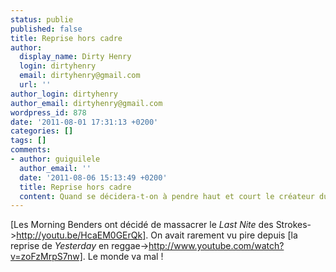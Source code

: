 ```yaml
---
status: publie
published: false
title: Reprise hors cadre
author:
  display_name: Dirty Henry
  login: dirtyhenry
  email: dirtyhenry@gmail.com
  url: ''
author_login: dirtyhenry
author_email: dirtyhenry@gmail.com
wordpress_id: 878
date: '2011-08-01 17:31:13 +0200'
categories: []
tags: []
comments:
- author: guiguilele
  author_email: ''
  date: '2011-08-06 15:13:49 +0200'
  title: Reprise hors cadre
  content: Quand se décidera-t-on à pendre haut et court le créateur du vocodeur ?
---
```

[Les Morning Benders ont décidé de massacrer le *Last Nite* des Strokes->http://youtu.be/HcaEM0GErQk]. On avait rarement vu pire depuis [la reprise de *Yesterday* en reggae->http://www.youtube.com/watch?v=zoFzMrpS7nw]. Le monde va mal !
